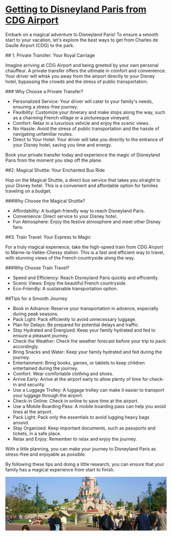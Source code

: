 <h1><a href="https://en.paris-car-service.com/book/paris-roissy-charles-de-gaulle-airport-cdg-1/disneyland-paris-park-eurodisney-2/">Getting to Disneyland Paris from CDG Airport</a></h1> 
<p>Embark on a magical adventure to Disneyland Paris! To ensure a smooth start to your vacation, let's explore the best ways to get from Charles de Gaulle Airport (CDG) to the park.</p>
## 1. Private Transfer: Your Royal Carriage
<p>Imagine arriving at CDG Airport and being greeted by your own personal chauffeur. A private transfer offers the ultimate in comfort and convenience. Your driver will whisk you away from the airport directly to your Disney hotel, bypassing the crowds and the stress of public transportation.</p>
### Why Choose a Private Transfer?
<ul>
<li>Personalized Service: Your driver will cater to your family's needs, ensuring a stress-free journey.</li>
<li>Flexibility: Customize your itinerary and make stops along the way, such as a charming French village or a picturesque vineyard.</li>
<li>Comfort: Relax in a luxurious vehicle and enjoy the scenic views.</li>
<li>No Hassle: Avoid the stress of public transportation and the hassle of navigating unfamiliar routes.</li>
<li>Direct to Your Hotel: Your driver will take you directly to the entrance of your Disney hotel, saving you time and energy.</li>
</ul>
<p>Book your private transfer today and experience the magic of Disneyland Paris from the moment you step off the plane.</p>
##2. Magical Shuttle: Your Enchanted Bus Ride
<p>Hop on the Magical Shuttle, a direct bus service that takes you straight to your Disney hotel. This is a convenient and affordable option for families traveling on a budget.</p>
###Why Choose the Magical Shuttle?
<ul>
<li>Affordability: A budget-friendly way to reach Disneyland Paris.</li>
<li>Convenience: Direct service to your Disney hotel.</li>
<li>Fun Atmosphere: Enjoy the festive atmosphere and meet other Disney fans.</li>
</ul>
##3. Train Travel: Your Express to Magic
<p>For a truly magical experience, take the high-speed train from CDG Airport to Marne-la-Vallée-Chessy station. This is a fast and efficient way to travel, with stunning views of the French countryside along the way.</p>
###Why Choose Train Travel?
<ul>
<li>Speed and Efficiency: Reach Disneyland Paris quickly and efficiently.</li>
<li>Scenic Views: Enjoy the beautiful French countryside.</li>
<li>Eco-Friendly: A sustainable transportation option.</li>
</ul>
##Tips for a Smooth Journey
<ul>
<li>Book in Advance: Reserve your transportation in advance, especially during peak seasons.</li>
<li>Pack Light: Pack efficiently to avoid unnecessary luggage.</li>
<li>Plan for Delays: Be prepared for potential delays and traffic.</li>
<li>Stay Hydrated and Energized: Keep your family hydrated and fed to ensure a pleasant journey.</li>
<li>Check the Weather: Check the weather forecast before your trip to pack accordingly.</li>
<li>Bring Snacks and Water: Keep your family hydrated and fed during the journey.</li>
<li>Entertainment: Bring books, games, or tablets to keep children entertained during the journey.</li>
<li>Comfort: Wear comfortable clothing and shoes.</li>
<li>Arrive Early: Arrive at the airport early to allow plenty of time for check-in and security.</li>
<li>Use a Luggage Trolley: A luggage trolley can make it easier to transport your luggage through the airport.</li>
<li>Check-in Online: Check in online to save time at the airport.</li>
<li>Use a Mobile Boarding Pass: A mobile boarding pass can help you avoid lines at the airport.</li>
<li>Pack Light: Pack only the essentials to avoid lugging heavy bags around.</li>
<li>Stay Organized: Keep important documents, such as passports and tickets, in a safe place.</li>
<li>Relax and Enjoy: Remember to relax and enjoy the journey.</li>
</ul>
<p>With a little planning, you can make your journey to Disneyland Paris as stress-free and enjoyable as possible.</p>

<p>By following these tips and doing a little research, you can ensure that your family has a magical experience from start to finish.</p>
<img src="disney.jpeg" alt="A family smiling in front of the Disneyland Paris castle">
